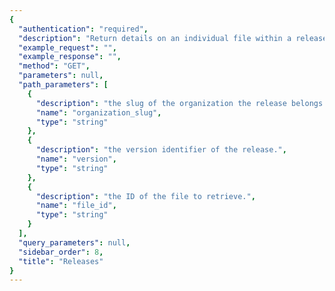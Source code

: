 ```yaml
---
{
  "authentication": "required", 
  "description": "Return details on an individual file within a release.  This doesnot actually return the contents of the file, just the associatedmetadata.", 
  "example_request": "", 
  "example_response": "", 
  "method": "GET", 
  "parameters": null, 
  "path_parameters": [
    {
      "description": "the slug of the organization the release belongs to.", 
      "name": "organization_slug", 
      "type": "string"
    }, 
    {
      "description": "the version identifier of the release.", 
      "name": "version", 
      "type": "string"
    }, 
    {
      "description": "the ID of the file to retrieve.", 
      "name": "file_id", 
      "type": "string"
    }
  ], 
  "query_parameters": null, 
  "sidebar_order": 8, 
  "title": "Releases"
}
---
```

